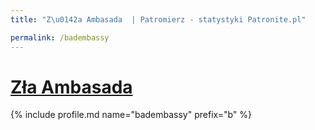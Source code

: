 ```yaml
---
title: "Z\u0142a Ambasada  | Patromierz - statystyki Patronite.pl"

permalink: /badembassy
---
```


# [Zła Ambasada ](https://patronite.pl/badembassy)

{% include profile.md name="badembassy" prefix="b" %}
